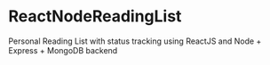# ReactNodeReadingList
Personal Reading List with status tracking using ReactJS and Node + Express + MongoDB backend

